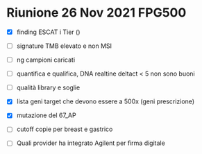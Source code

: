 # Riunione 26 Nov 2021 FPG500

- [x] finding ESCAT i Tier ()
- [ ] signature TMB elevato e non MSI
- [ ] ng campioni caricati
- [ ] quantifica e qualifica, DNA realtine deltact < 5 non sono buoni
- [ ] qualità library e soglie
- [x] lista geni target che devono essere a 500x (geni prescrizione)
- [x] mutazione del 67_AP
- [ ] cutoff copie per breast e gastrico
- [ ] Quali provider ha integrato Agilent per firma digitale



